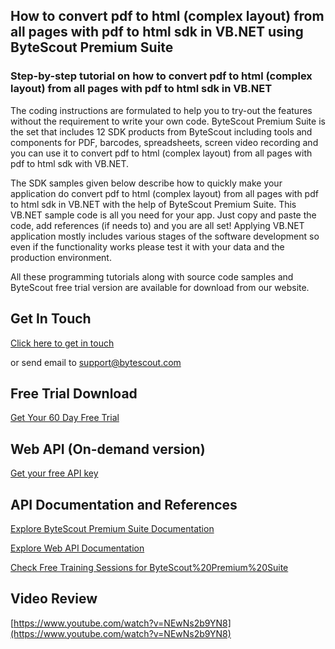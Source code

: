 ## How to convert pdf to html (complex layout) from all pages with pdf to html sdk in VB.NET using ByteScout Premium Suite

### Step-by-step tutorial on how to convert pdf to html (complex layout) from all pages with pdf to html sdk in VB.NET

The coding instructions are formulated to help you to try-out the features without the requirement to write your own code. ByteScout Premium Suite is the set that includes 12 SDK products from ByteScout including tools and components for PDF, barcodes, spreadsheets, screen video recording and you can use it to convert pdf to html (complex layout) from all pages with pdf to html sdk with VB.NET.

The SDK samples given below describe how to quickly make your application do convert pdf to html (complex layout) from all pages with pdf to html sdk in VB.NET with the help of ByteScout Premium Suite. This VB.NET sample code is all you need for your app. Just copy and paste the code, add references (if needs to) and you are all set! Applying VB.NET application mostly includes various stages of the software development so even if the functionality works please test it with your data and the production environment.

All these programming tutorials along with source code samples and ByteScout free trial version are available for download from our website.

## Get In Touch

[Click here to get in touch](https://bytescout.zendesk.com/hc/en-us/requests/new?subject=ByteScout%20Premium%20Suite%20Question)

or send email to [support@bytescout.com](mailto:support@bytescout.com?subject=ByteScout%20Premium%20Suite%20Question) 

## Free Trial Download

[Get Your 60 Day Free Trial](https://bytescout.com/download/web-installer?utm_source=github-readme)

## Web API (On-demand version)

[Get your free API key](https://pdf.co/documentation/api?utm_source=github-readme)

## API Documentation and References

[Explore ByteScout Premium Suite Documentation](https://bytescout.com/documentation/index.html?utm_source=github-readme)

[Explore Web API Documentation](https://pdf.co/documentation/api?utm_source=github-readme)

[Check Free Training Sessions for ByteScout%20Premium%20Suite](https://academy.bytescout.com/)

## Video Review

[https://www.youtube.com/watch?v=NEwNs2b9YN8](https://www.youtube.com/watch?v=NEwNs2b9YN8)